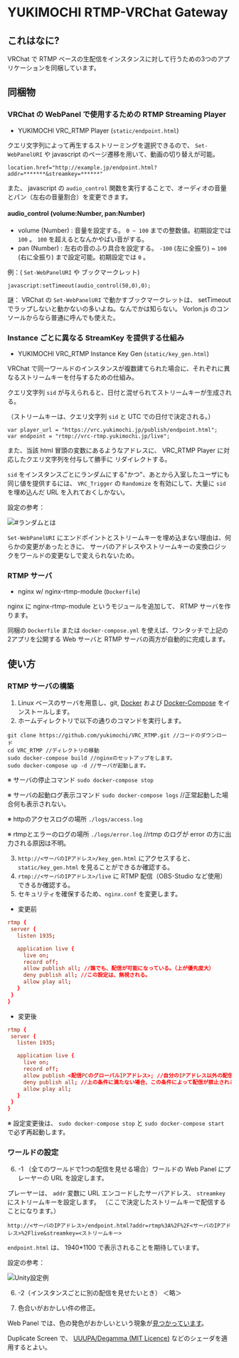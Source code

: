 # YUKIMOCHI RTMP-VRChat Gateway

## これはなに?
VRChat で RTMP ベースの生配信をインスタンスに対して行うための3つのアプリケーションを同梱しています。

## 同梱物

### VRChat の WebPanel で使用するための RTMP Streaming Player
 - YUKIMOCHI VRC_RTMP Player (`static/endpoint.html`)

クエリ文字列によって再生するストリーミングを選択できるので、 `Set-WebPanelURI` や javascript のページ遷移を用いて、動画の切り替えが可能。
````
location.href="http://example.jp/endpoint.html?addr=*******&streamkey=******"
````

また、 javascript の `audio_control` 関数を実行することで、オーディオの音量とパン（左右の音量割合）を変更できます。

#### audio_control (volume:Number, pan:Number)
  - volume (Number) : 音量を設定する。 `0 ~ 100` までの整数値。初期設定では `100` 。 `100` を超えるとなんかやばい音がする。
  - pan (Number) : 左右の音のふり具合を設定する。 `-100` (左に全振り) ~ `100` (右に全振り) まで設定可能。初期設定では `0` 。

  例：( `Set-WebPanelURI` や ブックマークレット)
  ````
  javascript:setTimeout(audio_control(50,0),0);
  ````
  謎： VRChat の `Set-WebPanelURI` で動かすブックマークレットは、 setTimeout でラップしないと動かないの多いよね。なんでかは知らない。 Vorlon.js のコンソールからなら普通に呼んでも使えた。

### Instance ごとに異なる StreamKey を提供する仕組み
 - YUKIMOCHI VRC_RTMP Instance Key Gen (`static/key_gen.html`)

VRChat で同一ワールドのインスタンスが複数建てられた場合に、それぞれに異なるストリームキーを付与するための仕組み。

クエリ文字列 `sid` が与えられると、日付と混ぜられてストリームキーが生成される。

（ストリームキーは、クエリ文字列 `sid` と UTC での日付で決定される。）
````
var player_url = "https://vrc.yukimochi.jp/publish/endpoint.html";
var endpoint = "rtmp://vrc-rtmp.yukimochi.jp/live";
````
また、当該 html 冒頭の変数にあるようなアドレスに、 VRC_RTMP Player に対応したクエリ文字列を付与して勝手に リダイレクトする。

`sid` をインスタンスごとにランダムにする"かつ"、あとから入室したユーザにも同じ値を提供するには、 `VRC_Trigger` の `Randomize` を有効にして、大量に `sid` を埋め込んだ URL を入れておくしかない。

 設定の参考：

 ![#ランダムとは](docs/random.png)

 `Set-WebPanelURI` にエンドポイントとストリームキーを埋め込まない理由は、何らかの変更があったときに、 サーバのアドレスやストリームキーの変換ロジックをワールドの変更なしで変えられないため。

### RTMP サーバ
 - nginx w/ nginx-rtmp-module (`Dockerfile`)

nginx に nginx-rtmp-module というモジュールを追加して、 RTMP サーバを作ります。

同梱の `Dockerfile` または `docker-compose.yml` を使えば、ワンタッチで上記の2アプリを公開する Web サーバと RTMP サーバの両方が自動的に完成します。

## 使い方

### RTMP サーバの構築
 1. Linux ベースのサーバを用意し、git, [Docker](https://docs.docker.com/install/linux/docker-ce/ubuntu/) および [Docker-Compose](https://docs.docker.com/compose/install/#install-compose) をインストールします。
 2. ホームディレクトリで以下の通りのコマンドを実行します。
 ````
git clone https://github.com/yukimochi/VRC_RTMP.git //コードのダウンロード
cd VRC_RTMP //ディレクトリの移動
sudo docker-compose build //nginxのセットアップをします。
sudo docker-compose up -d //サーバが起動します。
 ````

 ※ サーバの停止コマンド `sudo docker-compose stop`

 ※ サーバの起動ログ表示コマンド `sudo docker-compose logs` //正常起動した場合何も表示されない。

 ※ httpのアクセスログの場所 `./logs/access.log`
 
 ※ rtmpとエラーのログの場所 `./logs/error.log` //rtmp のログが error の方に出力される原因は不明。

 3. `http://<サーバのIPアドレス>/key_gen.html` にアクセスすると、`static/key_gen.html` を見ることができるか確認する。
 4. `rtmp://<サーバのIPアドレス>/live` に RTMP 配信（OBS-Studio など使用）できるか確認する。
 5. セキュリティを確保するため、`nginx.conf` を変更します。

  - 変更前
 ````nginx.conf 
rtmp {
  server {
    listen 1935;

    application live {
      live on;
      record off;
      allow publish all; //誰でも、配信が可能になっている。（上が優先度大）
      deny publish all; //この設定は、無視される。
      allow play all;
    }
  }
}

 ````

  - 変更後
 ````nginx.conf 
rtmp {
  server {
    listen 1935;

    application live {
      live on;
      record off;
      allow publish <配信PCのグローバルIPアドレス>; //自分のIPアドレス以外の配信は、許可されない。
      deny publish all; //上の条件に満たない場合、この条件によって配信が禁止される。
      allow play all;
    }
  }
}

 ````

 ※ 設定変更後は、 `sudo docker-compose stop` と `sudo docker-compose start` で必ず再起動します。

### ワールドの設定
 6. -1 （全てのワールドで1つの配信を見せる場合）ワールドの Web Panel にプレーヤーの URL を設定します。

 プレーヤーは、 `addr` 変数に URL エンコードしたサーバアドレス、 `streamkey` にストリームキーを設定します。
 （ここで決定したストリームキーで配信することになります。）

 `http://<サーバのIPアドレス>/endpoint.html?addr=rtmp%3A%2F%2F<サーバのIPアドレス>%2Flive&streamkey=<ストリームキー>`

 `endpoint.html` は、 1940*1100 で表示されることを期待しています。

 設定の参考：
 
 ![Unity設定例](docs/unity.png)

 6. -2（インスタンスごとに別の配信を見せたいとき） ＜略＞

 7. 色合いがおかしい件の修正。

 Web Panel では、色の発色がおかしいという現象が[見つかっています](http://uuupa.hatenablog.com/entry/2018/04/05/003936)。

 Duplicate Screen で、 [UUUPA/Degamma (MIT Licence)](https://github.com/UUUPA/Degamma) などのシェーダを適用するとよい。
